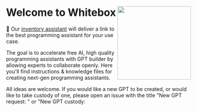 # Welcome to Whitebox <img align="right" width="200" height="200" src=https://github.com/Decron/Whitebox-Code-GPT/assets/1786607/aa21eaaa-2016-4369-a0b1-b0fe14bf5bab>


🎒 Our [inventory assistant](https://chat.openai.com/g/g-oBpMxDEHp-inventory-assistant) will deliver a link to the best programming assistant for your use case. <br> 

The goal is to accelerate free AI, high quality programming assistants with GPT builder by allowing experts to collaborate openly. Here you'll find instructions & knowledge files for creating next-gen programming assistants.

All ideas are welcome. If you would like a new GPT to be created, or would like to take custody of one, please open an issue with the title "New GPT request: <type>" or "New GPT custody: <title>." <br>

**If you are experiencing an issue with one of our assistants**: kindly open an issue and include the title of the assistant and links to relevant conversation history. If the conversation contains sensitive information, generalized plain text may be copied and pasted.<br>

[Twitter](https://twitter.com/Hadrio_Official)
  [Threads](https://www.threads.net/@_hadrio)
  [Substack](https://substack.com/@thehadriogroup?utm_source=edit-profile-page)

# Existing models:
*all assistants are hosted on ChatGPT and are 100% free to use for ChatGPT premium users. Assistants are held to the highest standards and are quality-tested to guaruntee a good user experience.*<br>
* [Python GPT](https://chat.openai.com/g/g-c188mmoYi-python-gpt)<br>
* [Flutter GPT](https://chat.openai.com/g/g-u27ZCAhaF-flutter-gpt)<br>
* [Git assistant](https://chat.openai.com/g/g-8z4fiuUqu-git-assistant)<br>
* [Regex assistant](https://chat.openai.com/g/g-kftiI07yn-regex-assistant)<br>
* [Firebase GPT](https://chat.openai.com/g/g-1PHZ3Y82z-firebase-gpt)<br>
* [Node.js GPT](https://chat.openai.com/g/g-Io3tGysfO-node-js-gpt) -- up for adoption<br>
* [C++ GPT](https://chat.openai.com/g/g-8boxKPzCP-c-gpt) -- up for adoption<br>
* C# *Coming soon*
<br><br>

Industry-specific:
  * Bioinformatics: *Coming soon*
<br><br>

[Dorkotron](https://chat.openai.com/g/g-w8BP4FYQR-gpt-dorkotron) for finding everything else.<br><br>

# Partnered models:
* [GPT Instruction Builder](https://chat.openai.com/g/g-VPSbVqjy1-system-instruction-constructor)

  *If you would like to partner with Whitebox, fill out our form [here](https://forms.gle/fnwS3xjWkRy57x1B9)*

# Table of Contents
- [Existing Models](#existing-models)
- [How does it work?](#how-does-it-work)
- [Custodial Process](#custodial-process)
- [Making and Maintaining Assistants](#making-and-maintaining-assistants)
- [Are Whitebox assistants safe for enterprise use?](#are-whitebox-assistants-safe-for-enterprise-use)
- [Getting Involved](#getting-involved)
- ["I don't like reading is there a GPT that will spoonfeed this to me?"](#i-dont-like-reading-is-there-a-gpt-that-will-spoonfeed-this-to-me)

# How does it work?
0. What are Custom GPTs?<br>
   Custom GPT's allow experts to collaborate and condense their knowledge into a single assistant powered by GPT4. You can read OpenAI's announcement [here](https://openai.com/blog/introducing-gpts)<br>
   Because they're hosted on ChatGPT, all Code-GPT assistants can be used freely and require no installation.<br>
   *If a user does not have ChatGPT premium, assistants may still be used by copying knowledge files to a different LLM.*
   
2. Background<br>
AI assistants accelerate programming by suggesting improvments and providing context based on a wide training set of language and code. A key flaw is that they are not continuously up to date on best practices for every domain. Because of this, all models have blind spots that limit their full potential. To counteract this we must define the blindspots caused by training and create techniques to overcome them. 

3. Purpose and Function<br>
expanded context: The latest generation of multimodal LLMs have the capacity to parse through massive files that would typically overwhelm its context window. If information is structured correctly, this can vastly increase the amount of knowledge availible to a model when working in a known field. For instance, by creating specific rule sets for each flavor of regex, we greatly improved our assistant's ability to create valid patterns that did not mix flavors.<br>
Specialization: Each knowledge file is dedicated to a particular entity or topic, providing in-depth information about it. This could include historical data, technical specifications, or any relevant details that aids the assistant's understanding of a topic.<br><br>
Integration with GPT: These files are designed to be integrated into the LLM's existing knowledge base, augmenting its ability to generate accurate and contextually relevant responses about the specific entities.<br>

Content Organization: Information within these files is usually organized in a hierarchical or relational manner, allowing the model to understand the connections between different pieces of data.<br><br>

4. Creation and Maintenance<br>
Data Sourcing: The information in these files is compiled from reliable sources, ensuring accuracy and relevancy. Experts for given frameworks are welcome to contribute files or improvements.<br>

Regular Updates: To maintain the relevance of the information, these knowledge files are regularly updated with the latest data.<br>

Quality Assurance: Assistants are checked rigorously to ensure accuracy of the information. A secondary goal of this project is to develop automated testing to ensure widespread functionality can be guarunteed for all models.<br><br>

5. Impact on GPT Performance<br>
Enhanced Accuracy: By having direct access to detailed information, the GPT model can provide better and more accurate responses.<br>

Efficiency: Since the data is structured and tailored for quick retrieval, the response time can be faster for queries related to these entities.<br>

Customization: This approach allows for customization of the GPT model’s responses based on the specific requirements of the application or domain.<br><br>

# Custodial process:
Each assistant is assigned a custodian to manage its state and field questions. They are a subject matter expert for their given technology and are the sole decider of what content is included in the official model.<br>

custodian: If you are interested in becoming a custodian, open an issue for the language or framework you wish to claim, and begin preparing your assistant. In the issue, comment links to chat instances that demonstrate effectiveness of the assistant. Once you are granted access, set up the folder for your assistant and create a pull request.<br>

admin: The admin will assess possible candidates and grant custodianship to the most qualified candidate. The admin is the sole decider of who is the official custodian of a assistant but should seek out the opinions of the community before adding or revoking custodianship.<br>

admin: Once the assistant is complete and a link is provided, the admin will confirm the directory in this file is updated and then merge the pull request.<br>

revoking custodianship: If a custodian wishes to forfeit custodianship of an assistant, we ask that they participate in finding a suitable replacement. Once found, we will grant them access and update the directory to reflect the change of ownership.<br>

# Making and maintaining assistants:
**Activity:** Once custodianship is granted, you're free to update your assistant however you see fit. We just ask that you make a reasonable effort to seek and aggregate user requests and improve your assistant, especially during periods of high activity such as when OpenAI updates their models, or a new major revision of a language is released.<br>

**Standards:** The custodian has the final say in the name and description of a assistant but we ask that they are both descriptive and that the description features a link to this repo. For instance: "Python development made easy. Maintained by Whitebox at https://github.com/Decron/Whitebox"<br>

**Experimentation:** It may be beneficial to create a backup assistant to experiment with to avoid disrupting users of the primary assistant.<br>

**Conversation training:** For now we ask that you disable conversation training for the models under your purvue. There are pros and cons of leaving it disabled, and the topic can be addressed later if the community believes conversation training is important.<br>

**Less is more:** If your assistant is struggling with too many files or over-generlization, you can always split it into multiple assistants.<br>

# Are Whitebox assistants safe for enterprises?
  For the most part yes, here are the facts:<br>
  * This project is *enirely* open-source so you may repurpose this repo however you see fit. In return giving credit for our files is appreciated but the decision is ultimately yours.<br>
  * We've asked all custodians to disable conversation training. This setting cannot be truly verified so it is not reccomended to include information you would not want OpenAI to see. Whitebox does not have access to your conversation history.
  * Training based on knowledge files and uploaded documents cannot be disabled with GPT builder. Because of this you should not include sensitive material in knowledge files for our assistants, and you should not upload sensitive files when using them.
  * Unconsented storage of user data by model creators is absolutely prohibbited and will lead to irrevocable dismissal from the project.
  * If you have a custom OpenAI endpoint or you are using our knowledge files on a different LLM, rules about conversation and document training may not apply. Talk to your system administrator.
  * If you would like our assistance creating personalized assistants for your enterprise, please message us at hadriogroup@gmail.com.

# Getting involved:
**Contributing**<br>
* The most important thing is to understand GPT4's weaknesses and blind spots. If you find it struggling with certain topics or see complaints online, open an [issue](https://github.com/Decron/Whitebox-Code-GPT/issues) or a [discussion](https://github.com/Decron/Whitebox-Code-GPT/discussions) to help us understand the problem. The custodians of the relevant bot will fact find and test possible solutions, then update the knowledge files to counteract that specific issue.
* Secondly, we need to get the word out about this new technology. Share this repo with people you think would be interested, and invite domain experts to contribute by claiming assistants.
* If you're reading this we want to hear your use case. What annoys you most about programming assistants? Go open a discussion and we'll do our best to improve your experience.
* If you don't have access to ChatGPT premium, we'd love to collaborate on other applications for our knowledge files.
* If you'd like to hear announcements about new assistant releases and partnered agents, follow us for free on [Substack](https://substack.com/@thehadriogroup?utm_source=edit-profile-page)<br><br>

**Support**<br>
* Whitebox is maintained entirely by volunteers. If you would like to donate to the project, see our [Donation Link](https://paypal.me/Hadrio?country.x=US&locale.x=en_US)
* If you're interested in Whitebox swag, we have a merch page [here](https://www.redbubble.com/i/sweatshirt/Hadrio-Whitebox-by-JimmyDonovan/147231741.LEP2X)

# "I don't like reading is there a GPT that will spoonfeed this to me?"
Yes: https://chat.openai.com/g/g-cwigWCh11-code-gpt-gpt

# Sponsors
 **We are actively seeking organizations to sponsor this project in order to deliver the best possible programming assistants. If you're interested in sponsoring us please send all inquiries to hadriogroup@gmail.com**<br><br>
 *This project was brought to you by The Hadrio Group. We are a San Francisco based community of MIT and UC Berkeley alumni that focuses on quality and data stewardship in AI.*<br><br>

 # Additional models
 *This project is geared to optimize assistants for the custom GPT marketplace provided by OpenAI. If you find that our knowledge files transfer effectively to other models, we would be very interested in hearing more about it.*<br><br><hr/><br><br>
 <p align="center">
<img align="center" width="100" height="100" src=https://github.com/Decron/Whitebox-Code-GPT/assets/1786607/aa21eaaa-2016-4369-a0b1-b0fe14bf5bab>
  <br>
 Wander with confidence.
 </p> 
 
 

